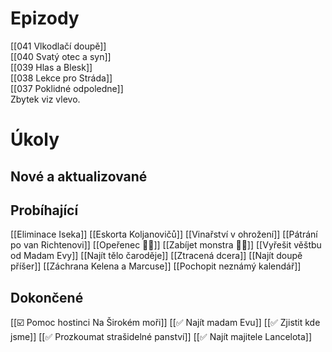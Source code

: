 # Epizody
[[041 Vlkodlačí doupě]]  
[[040 Svatý otec a syn]]  
[[039 Hlas a Blesk]]  
[[038 Lekce pro Stráda]]  
[[037 Poklidné odpoledne]]  
Zbytek viz vlevo.
# Úkoly
## Nové a aktualizované
## Probíhající
[[Eliminace Iseka]]
[[Eskorta Koljanovičů]]
[[Vinařství v ohrožení]]
[[Pátrání po van Richtenovi]]
[[Opeřenec 🧑🏻]]
[[Zabíjet monstra 🧑🏻]]
[[Vyřešit věštbu od Madam Evy]]
[[Najít tělo čaroděje]]
[[Ztracená dcera]]
[[Najít doupě příšer]]
[[Záchrana Kelena a Marcuse]]
[[Pochopit neznámý kalendář]]
## Dokončené
[[☑️ Pomoc hostinci Na Širokém moři]]
[[✅ Najít madam Evu]]
[[✅ Zjistit kde jsme]]
[[✅ Prozkoumat strašidelné panství]]
[[✅ Najít majitele Lancelota]]


